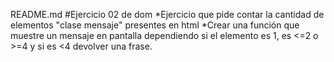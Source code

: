 README.md
#Ejercicio 02 de dom
*Ejercicio que pide contar la cantidad de elementos "clase mensaje" presentes en html
*Crear una función que muestre un mensaje en pantalla dependiendo si el elemento es 1, es <=2 o >=4 y si es <4 devolver una frase. 